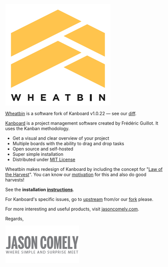 [![WHEATBIN's logo][logo-wb]][Wheatbin]

[Wheatbin] is a software fork of Kanboard v1.0.22 — see our [diff].

[Kanboard] is a project management software created by Frédéric Guillot. It uses the Kanban methodology.

- Get a visual and clear overview of your project
- Multiple boards with the ability to drag and drop tasks
- Open source and self-hosted
- Super simple installation
- Distributed under [MIT License](LICENSE)

Wheatbin makes redesign of Kanboard by including the concept for "[Law of the Harvest]". You can know our [motivation] for this and also do good harvests!

See the **installation [instructions]**.

For Kanboard's specific issues, go to [upstream] from/or our [fork] please.

For more interesting and useful products, visit [jasoncomely.com][jasoncomely].

Regards,

[![Jason Comely's logo][logo-jc]][jasoncomely]


[Wheatbin]: http://www.wheatbin.com
[Kanboard]: http://kanboard.net
[jasoncomely]: http://jasoncomely.com
[diff]: //github.com/fguillot/kanboard/compare/v1.0.22...wheatbin:master

[logo-wb]: wheatbin-logo.png
[logo-jc]: jasoncomely.png

[Law of the Harvest]: doc/law-of-the-harvest.markdown
[motivation]: doc/seed-of-entrepreneurship.markdown

[instructions]: WHEATBIN-INSTALL.md
[upstream]: //github.com/fguillot/kanboard
[fork]: //github.com/wheatbin/kanboard
